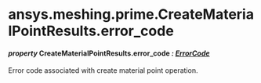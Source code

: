 <a id="ansys-meshing-prime-creatematerialpointresults-error-code"></a>

# ansys.meshing.prime.CreateMaterialPointResults.error_code

<a id="ansys.meshing.prime.CreateMaterialPointResults.error_code"></a>

#### *property* CreateMaterialPointResults.error_code *: [ErrorCode](ansys.meshing.prime.ErrorCode.md#ansys.meshing.prime.ErrorCode)*

Error code associated with create material point operation.

<!-- !! processed by numpydoc !! -->
